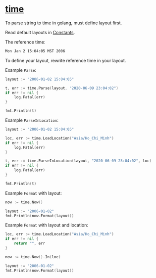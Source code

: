 # [time](https://golang.org/pkg/time/)

To parse string to time in golang, must define layout first.

Read default layouts in [Constants](https://golang.org/pkg/time/#pkg-constants).

The reference time:

```txt
Mon Jan 2 15:04:05 MST 2006
```

To define your layout, rewrite reference time in your layout.

Example `Parse`:

```go
layout := "2006-01-02 15:04:05"

t, err := time.Parse(layout, "2020-06-09 23:04:02")
if err != nil {
    log.Fatal(err)
}

fmt.Println(t)
```

Example `ParseInLocation`:

```go
layout := "2006-01-02 15:04:05"

loc, err := time.LoadLocation("Asia/Ho_Chi_Minh")
if err != nil {
    log.Fatal(err)
}

t, err := time.ParseInLocation(layout, "2020-06-09 23:04:02", loc)
if err != nil {
    log.Fatal(err)
}

fmt.Println(t)
```

Example `Format` with layout:

```go
now := time.Now()

layout := "2006-01-02"
fmt.Println(now.Format(layout))
```

Example `Format` with layout and location:

```go
loc, err := time.LoadLocation("Asia/Ho_Chi_Minh")
if err != nil {
    return "", err
}

now := time.Now().In(loc)

layout := "2006-01-02"
fmt.Println(now.Format(layout))
```
